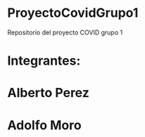# ProyectoCovidGrupo1
Repositorio del proyecto COVID grupo 1
# Integrantes:
# Alberto Perez
# Adolfo Moro
